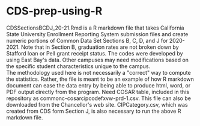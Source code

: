 # CDS-prep-using-R
CDSSectionsBCDJ_20-21.Rmd is a R markdown file that takes California State University Enrollment Reporting System submission files and create numeric portions of Common Data Set Sections B, C, D, and J for 2020-2021.  Note that in Section B, graduation rates are not broken down by Stafford loan or Pell grant receipt status.  The codes were developed by using East Bay's data.  Other campuses may need modifications based on the specific student characteristics unique to the campus.  
The methodology used here is not necessarily a "correct" way to compute the statistics.  Rather, the file is meant to be an example of how R markdown document can ease the data entry by being able to produce html, word, or PDF output directly from the program.
Need COSAR table, included in this repository as commonc-cosarcipcodefxvw-prd-1.csv.  This file can also be downloaded from the Chancellor's web site.  CIPCategory.csv, which was created from CDS form Section J, is also necessary to run the above R markdown file.
